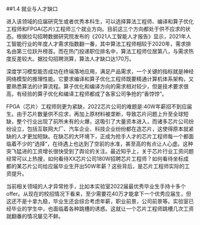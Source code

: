##1.4 就业与人才缺口

<p class="content">进入该领域的应届研究生或者优秀本科生，可以选择算法工程师、编译和算子优化工程师和FPGA(芯片)工程师三个就业方向。目前这三个方向都处于供不应求的状态。根据拉勾招聘数据研究院发布的《2021人工智能人才报告》显示，2021年人工智能行业的年度人才需求指数翻一番，其中算法工程师相较于2020年，需求排名由第三位跃升榜首。而在热门投递职位排名中，算法工程师位居第八，与需求热度反差较大。据拉勾招聘测算，算法人才缺口达170万。</p>

<p class="content">深度学习模型能否成功在终端落地应用，满足产品需求，一个关键的指标就是神经网络模型的推理性能。它要求编译和算子优化工程师既要精通计算机体系架构，又要熟悉算法的计算流程。算子优化和编译方向的需求相对较少，但是技术要求很高，有经验的算子优化和编译工程师都成了各家公司争抢的“香饽饽”。</p>

<p class="content">FPGA（芯片）工程师则更为紧缺，2022芯片公司的难题是:40W年薪招不到应届生。由于芯片数量供不应求，再加上原材料被垄断，导致芯片问题上升至全球短缺，整个行业出现了前所未有的火爆，这吸引了大量资本进入，而诸多芯片公司纷纷设立，包括互联网大厂、汽车企业、科技企业纷纷都在造芯片，这使得原本就紧缺的人才更加短缺。在缺芯的大环境下，正成为抢手人才的芯片工程师每一个都面临着不少的“选择”，在待遇上也达到了空前的水准，甚至高的有点让人心虚。这种突飞猛进的工资增长很快受到了舆论的关注。最近知乎上，关于芯片行业工资问题经常可以上热搜，如何看待XX芯片公司180W招聘芯片工程师？如何看待坐标成都的某芯片公司给应届毕业生开出50W年薪？这些背后，是芯片工程师实际的工资提升。</p>

<p class="content">当前相关领域的人才异常抢手，比如本实验室2022届最优秀毕业生手持十多个offer。从现在的校招情况下看来，至少需要花40万才能拿下一个优秀应届生，但这还不是十拿九稳，毕业生还会综合考虑年薪，职业前景，公司前景等。实验室已经毕业的学生中，也面临着各种跳槽的诱惑。这就让一个芯片工程师跳槽几次工资就翻番的情况屡见不鲜。</p>



